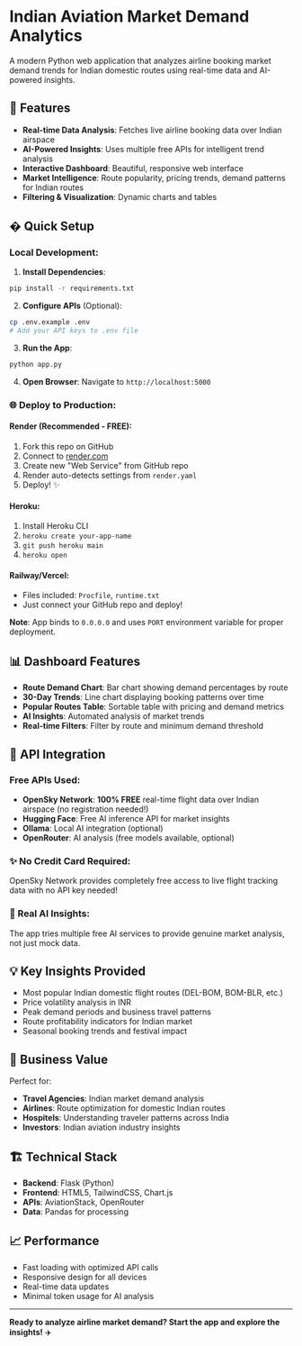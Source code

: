 # Indian Aviation Market Demand Analytics

A modern Python web application that analyzes airline booking market demand trends for Indian domestic routes using real-time data and AI-powered insights.

## 🚀 Features

- **Real-time Data Analysis**: Fetches live airline booking data over Indian airspace
- **AI-Powered Insights**: Uses multiple free APIs for intelligent trend analysis  
- **Interactive Dashboard**: Beautiful, responsive web interface
- **Market Intelligence**: Route popularity, pricing trends, demand patterns for Indian routes
- **Filtering & Visualization**: Dynamic charts and tables

## � Quick Setup

### **Local Development:**
1. **Install Dependencies**:
```bash
pip install -r requirements.txt
```

2. **Configure APIs** (Optional):
```bash
cp .env.example .env
# Add your API keys to .env file
```

3. **Run the App**:
```bash
python app.py
```

4. **Open Browser**: Navigate to `http://localhost:5000`

### **🌐 Deploy to Production:**

#### **Render (Recommended - FREE):**
1. Fork this repo on GitHub
2. Connect to [render.com](https://render.com)
3. Create new "Web Service" from GitHub repo
4. Render auto-detects settings from `render.yaml`
5. Deploy! ✨

#### **Heroku:**
1. Install Heroku CLI
2. `heroku create your-app-name`
3. `git push heroku main`
4. `heroku open`

#### **Railway/Vercel:**
- Files included: `Procfile`, `runtime.txt`
- Just connect your GitHub repo and deploy!

**Note**: App binds to `0.0.0.0` and uses `PORT` environment variable for proper deployment.

## 📊 Dashboard Features

- **Route Demand Chart**: Bar chart showing demand percentages by route
- **30-Day Trends**: Line chart displaying booking patterns over time
- **Popular Routes Table**: Sortable table with pricing and demand metrics
- **AI Insights**: Automated analysis of market trends
- **Real-time Filters**: Filter by route and minimum demand threshold

## 🔧 API Integration

### Free APIs Used:
- **OpenSky Network**: **100% FREE** real-time flight data over Indian airspace (no registration needed!)
- **Hugging Face**: Free AI inference API for market insights
- **Ollama**: Local AI integration (optional)
- **OpenRouter**: AI analysis (free models available, optional)

### ✨ No Credit Card Required:
OpenSky Network provides completely free access to live flight tracking data with no API key needed!

### 🤖 Real AI Insights:
The app tries multiple free AI services to provide genuine market analysis, not just mock data.

## 💡 Key Insights Provided

- Most popular Indian domestic flight routes (DEL-BOM, BOM-BLR, etc.)
- Price volatility analysis in INR
- Peak demand periods and business travel patterns
- Route profitability indicators for Indian market
- Seasonal booking trends and festival impact

## 🎯 Business Value

Perfect for:
- **Travel Agencies**: Indian market demand analysis
- **Airlines**: Route optimization for domestic Indian routes
- **Hospitels**: Understanding traveler patterns across India
- **Investors**: Indian aviation industry insights

## 🏗 Technical Stack

- **Backend**: Flask (Python)
- **Frontend**: HTML5, TailwindCSS, Chart.js
- **APIs**: AviationStack, OpenRouter
- **Data**: Pandas for processing

## 📈 Performance

- Fast loading with optimized API calls
- Responsive design for all devices
- Real-time data updates
- Minimal token usage for AI analysis

---

**Ready to analyze airline market demand? Start the app and explore the insights!** ✈️
